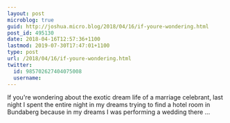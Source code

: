 ```yaml
---
layout: post
microblog: true
guid: http://joshua.micro.blog/2018/04/16/if-youre-wondering.html
post_id: 495130
date: 2018-04-16T12:57:36+1100
lastmod: 2019-07-30T17:47:01+1100
type: post
url: /2018/04/16/if-youre-wondering.html
twitter:
  id: 985702627404075008
  username: 
---
```

If you're wondering about the exotic dream life of a marriage celebrant, last night I spent the entire night in my dreams trying to find a hotel room in Bundaberg because in my dreams I was performing a wedding there ... 
